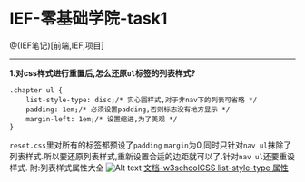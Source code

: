 # IEF-零基础学院-task1
@(IEF笔记)[前端,IEF,项目]

---
 **1.对css样式进行重置后,怎么还原`ul`标签的列表样式?**

 
    .chapter ul {
        list-style-type: disc;/* 实心圆样式,对于非nav下的列表可省略 */
        padding: 1em;/* 必须设置padding,否则标志没有地方显示 */
        margin-left: 1em;/* 设置缩进,为了美观 */
    }
    
`reset.css`里对所有的标签都预设了`padding` `margin`为0,同时只针对`nav ul`抹除了列表样式.所以要还原列表样式,重新设置合适的边距就可以了.针对`nav ul`还要重设样式.
附:列表样式属性大全
![Alt text](./1528707607519.png)
[文档-w3schoolCSS list-style-type 属性](http://www.w3school.com.cn/cssref/pr_list-style-type.asp)
     